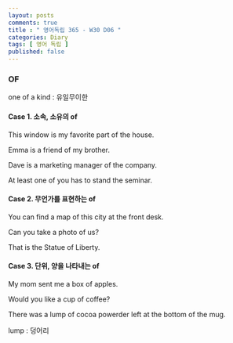 ```yaml
---
layout: posts
comments: true
title : " 영어독립 365 - W30 D06 "
categories: Diary
tags: [ 영어 독립 ]
published: false
---
```


### OF

one of a kind
 : 유일무이한

#### Case 1. 소속, 소유의 of

This window is my favorite part of the house.

Emma is a friend of my brother.

Dave is a marketing manager of the company.

At least one of you has to stand the seminar.

#### Case 2. 무언가를 표현하는 of

You can find a map of this city at the front desk.

Can you take a photo of us?

That is the Statue of Liberty.

#### Case 3. 단위, 양을 나타내는 of

My mom sent me a box of apples.

Would you like a cup of coffee?

There was a lump of cocoa powerder left at the bottom of the mug.

lump
 : 덩어리
